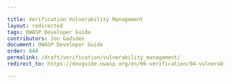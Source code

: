 ```yaml
---

title: Verification Vulnerability Management
layout: redirected
tags: OWASP Developer Guide
contributors: Jon Gadsden
document: OWASP Developer Guide
order: 840
permalink: /draft/verification/vulnerability_management/
redirect_to: https://devguide.owasp.org/en/06-verification/04-vulnerability-management/

---
```

